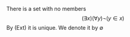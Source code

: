 There is a set with no members
$$
(\exists x)(\forall y)\neg(y\in x)
$$
By (Ext) it is unique. We denote it by $\emptyset$
